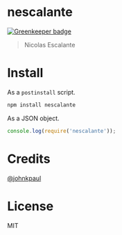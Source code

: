 # nescalante

[![Greenkeeper badge](https://badges.greenkeeper.io/nescalante/nescalante.svg)](https://greenkeeper.io/)

> Nicolas Escalante

# Install

As a `postinstall` script.

```bash
npm install nescalante
```

As a JSON object.

```js
console.log(require('nescalante'));
```

# Credits

[@johnkpaul](https://github.com/johnkpaul/johnkpaul)

# License

MIT
